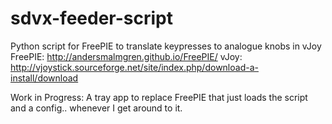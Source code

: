 # sdvx-feeder-script
Python script for FreePIE to translate keypresses to analogue knobs in vJoy
FreePIE: http://andersmalmgren.github.io/FreePIE/
vJoy: http://vjoystick.sourceforge.net/site/index.php/download-a-install/download

Work in Progress: A tray app to replace FreePIE that just loads the script and a config.. whenever I get around to it.
